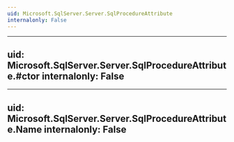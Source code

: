 ```yaml
---
uid: Microsoft.SqlServer.Server.SqlProcedureAttribute
internalonly: False
---
```


---
uid: Microsoft.SqlServer.Server.SqlProcedureAttribute.#ctor
internalonly: False
---

---
uid: Microsoft.SqlServer.Server.SqlProcedureAttribute.Name
internalonly: False
---
